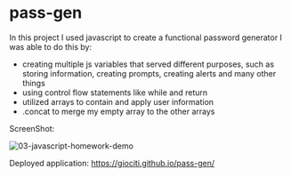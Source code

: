 # pass-gen

In this project I used javascript to create a functional password generator
I was able to do this by:
- creating multiple js variables that served different purposes, such as storing information, creating prompts, creating alerts and many other things 
- using control flow statements like while and return
- utilized arrays to contain and apply user information
- .concat to merge my empty array to the other arrays

ScreenShot:

![03-javascript-homework-demo](https://user-images.githubusercontent.com/97917815/158894626-eadc1690-f7a6-4e84-836c-70b077611e3c.png)

Deployed application: 
https://giociti.github.io/pass-gen/

